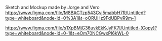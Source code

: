 Sketch and Mockup made by Jorge and Vero
https://www.figma.com/file/M8BACTzp543Cvj5mabbH7R/Untitled?type=whiteboard&node-id=0%3A1&t=oORUHz9FdUBPvR9m-1

https://www.figma.com/file/s1XpBMjG36uvkEkKJyFK7I/Untitled-(Copy)?type=whiteboard&node-id=0-1&t=eOm70NCGwxPI6kWL-0
